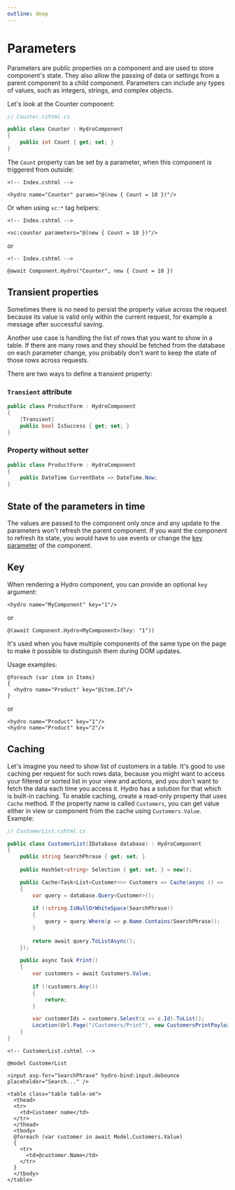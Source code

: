 ```yaml
---
outline: deep
---
```


# Parameters

Parameters are public properties on a component and are used to store component's state. They also allow the passing of data or settings from a parent component to a child component. Parameters can include any types of values, such as integers, strings, and complex objects.

Let's look at the Counter component:

```csharp
// Counter.cshtml.cs

public class Counter : HydroComponent
{
    public int Count { get; set; }
}
```

The `Count` property can be set by a parameter, when this component is triggered from outside:

```razor
<!-- Index.cshtml -->

<hydro name="Counter" params="@(new { Count = 10 })"/>
```

Or when using `vc:*` tag helpers:

```razor
<!-- Index.cshtml -->

<vc:counter parameters="@(new { Count = 10 })"/>
```

or

```razor
<!-- Index.cshtml -->
    
@await Component.Hydro("Counter", new { Count = 10 })
```

## Transient properties

Sometimes there is no need to persist the property value across the request because its value is valid only within
the current request, for example a message after successful saving.

Another use case is handling the list of rows that you want to show in a table. If there are many rows and they should be
fetched from the database on each parameter change, you probably don't want to keep the state of those rows across requests.

There are two ways to define a transient property:

### `Transient` attribute

```csharp
public class ProductForm : HydroComponent
{
    [Transient]
    public bool IsSuccess { get; set; }
}
```

### Property without setter

```csharp
public class ProductForm : HydroComponent
{
    public DateTime CurrentDate => DateTime.Now;
}
```

## State of the parameters in time

The values are passed to the component only once and any update to the parameters won't refresh the parent component. If you want the component to refresh its state, you would have to use events or change the [key parameter](#key) of the component.  

## Key

When rendering a Hydro component, you can provide an optional `key` argument:

```razor
<hydro name="MyComponent" key="1"/>
```

or

```razor
@(await Component.Hydro<MyComponent>(key: "1"))
```

It's used when you have multiple components of the same type on the page to make it possible to distinguish them during DOM updates.

Usage examples:

```razor
@foreach (var item in Items)
{
  <hydro name="Product" key="@item.Id"/>
}
```

or

```razor
<hydro name="Product" key="1"/>
<hydro name="Product" key="2"/>
```

## Caching

Let's imagine you need to show list of customers in a table. It's good to use caching per request for such rows data,
because you might want to access your filtered or sorted list in your view and actions, and you don't want to fetch the data each time you access it.
Hydro has a solution for that which is built-in caching. To enable caching, create a read-only property that uses `Cache` method.
If the property name is called `Customers`, you can get value either in view or component from the cache using `Customers.Value`. Example:

```c#
// CustomerList.cshtml.cs

public class CustomerList(IDatabase database) : HydroComponent
{
    public string SearchPhrase { get; set; }
    
    public HashSet<string> Selection { get; set; } = new();

    public Cache<Task<List<Customer>>> Customers => Cache(async () =>
    {
        var query = database.Query<Customer>();
    
        if (!string.IsNullOrWhiteSpace(SearchPhrase))
        {
            query = query.Where(p => p.Name.Contains(SearchPhrase));
        }
    
        return await query.ToListAsync();
    });
    
    public async Task Print()
    {
        var customers = await Customers.Value;
        
        if (!customers.Any())
        {
            return;
        }

        var customerIds = customers.Select(c => c.Id).ToList();
        Location(Url.Page("/Customers/Print"), new CustomersPrintPayload(customerIds));
    }
}
```

```razor
<!-- CustomerList.cshtml -->

@model CustomerList

<input asp-for="SearchPhrase" hydro-bind:input.debounce placeholder="Search..." />

<table class="table table-sm">
  <thead>
  <tr>
    <td>Customer name</td>
  </tr>
  </thead>
  <tbody>
  @foreach (var customer in await Model.Customers.Value)
  {
    <tr>
      <td>@customer.Name</td>
    </tr>
  }
  </tbody>
</table>
```